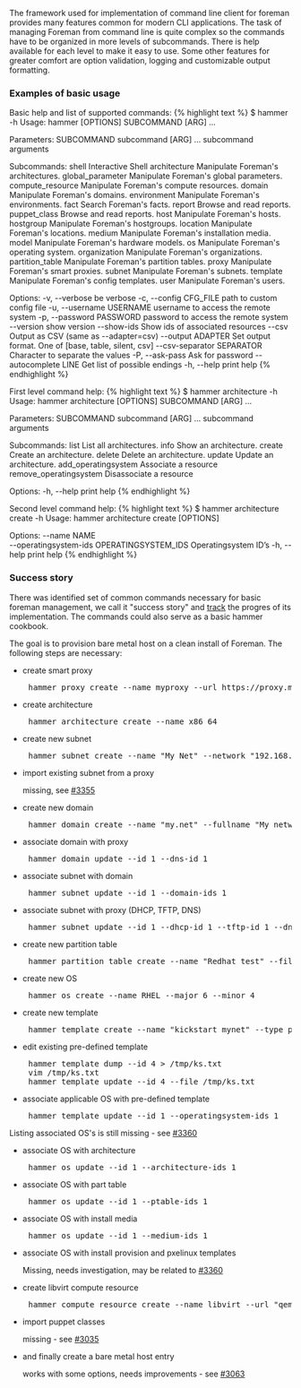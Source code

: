 The framework used for implementation of command line client for foreman provides many features common for modern CLI applications. The task of managing Foreman from command line is quite complex so the commands have to be  organized in more levels of subcommands. There is help available for each level to make it easy to use. Some other features for greater comfort are option validation, logging and customizable output formatting.

### Examples of basic usage

Basic help and list of supported commands:
{% highlight text %}
$ hammer -h
Usage:
    hammer [OPTIONS] SUBCOMMAND [ARG] ...

Parameters:
    SUBCOMMAND                    subcommand
    [ARG] ...                     subcommand arguments

Subcommands:
    shell                         Interactive Shell
    architecture                  Manipulate Foreman's architectures.
    global_parameter              Manipulate Foreman's global parameters.
    compute_resource              Manipulate Foreman's compute resources.
    domain                        Manipulate Foreman's domains.
    environment                   Manipulate Foreman's environments.
    fact                          Search Foreman's facts.
    report                        Browse and read reports.
    puppet_class                  Browse and read reports.
    host                          Manipulate Foreman's hosts.
    hostgroup                     Manipulate Foreman's hostgroups.
    location                      Manipulate Foreman's locations.
    medium                        Manipulate Foreman's installation media.
    model                         Manipulate Foreman's hardware models.
    os                            Manipulate Foreman's operating system.
    organization                  Manipulate Foreman's organizations.
    partition_table               Manipulate Foreman's partition tables.
    proxy                         Manipulate Foreman's smart proxies.
    subnet                        Manipulate Foreman's subnets.
    template                      Manipulate Foreman's config templates.
    user                          Manipulate Foreman's users.

Options:
    -v, --verbose                 be verbose
    -c, --config CFG_FILE         path to custom config file
    -u, --username USERNAME       username to access the remote system
    -p, --password PASSWORD       password to access the remote system
    --version                     show version
    --show-ids                    Show ids of associated resources
    --csv                         Output as CSV (same as --adapter=csv)
    --output ADAPTER              Set output format. One of [base, table, silent, csv]
    --csv-separator SEPARATOR     Character to separate the values
    -P, --ask-pass                Ask for password
    --autocomplete LINE           Get list of possible endings
    -h, --help                    print help
{% endhighlight %}

First level command help:
{% highlight text %}
$ hammer architecture -h
Usage:
    hammer architecture [OPTIONS] SUBCOMMAND [ARG] ...

Parameters:
    SUBCOMMAND                    subcommand
    [ARG] ...                     subcommand arguments

Subcommands:
    list                          List all architectures.
    info                          Show an architecture.
    create                        Create an architecture.
    delete                        Delete an architecture.
    update                        Update an architecture.
    add_operatingsystem           Associate a resource
    remove_operatingsystem        Disassociate a resource

Options:
    -h, --help                    print help
{% endhighlight %}

Second level command help:
{% highlight text %}
$ hammer architecture create -h
Usage:
    hammer architecture create [OPTIONS]

Options:
    --name NAME                    
    --operatingsystem-ids OPERATINGSYSTEM_IDS 
                                  Operatingsystem ID’s
    -h, --help                    print help
{% endhighlight %}

### Success story
There was identified set of common commands necessary for basic foreman management, we call it "success story" and [track](http://projects.theforeman.org/issues/3297) the progres of its implementation. The commands could also serve as a basic hammer cookbook.

The goal is to provision bare metal host on a clean install of Foreman. The following steps are necessary:

* create smart proxy
<pre>
    hammer proxy create --name myproxy --url https://proxy.my.net:8443
</pre>
* create architecture
<pre>
    hammer architecture create --name x86_64
</pre>
* create new subnet
<pre>
    hammer subnet create --name "My Net" --network "192.168.122.0" --mask "255.255.255.0" --gateway "192.168.122.1" --dns-primary "192.168.122.1"
</pre>
* import existing subnet from a proxy

    missing, see [#3355](http://projects.theforeman.org/issues/3355)
* create new domain
<pre>
    hammer domain create --name "my.net" --fullname "My network"
</pre>
* associate domain with proxy
<pre>
    hammer domain update --id 1 --dns-id 1
</pre>
* associate subnet with domain
<pre>
    hammer subnet update --id 1 --domain-ids 1
</pre>
* associate subnet with proxy (DHCP, TFTP, DNS)
<pre>
    hammer subnet update --id 1 --dhcp-id 1 --tftp-id 1 --dns-id 1
</pre>
* create new partition table
<pre>
    hammer partition_table create --name "Redhat test" --file /tmp/rh_test.txt
</pre>
* create new OS
<pre>
    hammer os create --name RHEL --major 6 --minor 4
</pre>
* create new template
<pre>
    hammer template create --name "kickstart mynet" --type provision --file /tmp/ks.txt
</pre>
* edit existing pre-defined template
<pre>
    hammer template dump --id 4 > /tmp/ks.txt
    vim /tmp/ks.txt
    hammer template update --id 4 --file /tmp/ks.txt
</pre>
* associate applicable OS with pre-defined template
<pre>
    hammer template update --id 1 --operatingsystem-ids 1
</pre>

   Listing associated OS's is still missing - see [#3360](http://projects.theforeman.org/issues/3360)
   
* associate OS with architecture
<pre>
    hammer os update --id 1 --architecture-ids 1
</pre>
* associate OS with part table
<pre>
    hammer os update --id 1 --ptable-ids 1
</pre>
* associate OS with install media
<pre>
    hammer os update --id 1 --medium-ids 1
</pre>
* associate OS with install provision and pxelinux templates

    Missing, needs investigation, may be related to [#3360](http://projects.theforeman.org/issues/3360) 
* create libvirt compute resource
<pre>
    hammer compute_resource create --name libvirt --url "qemu:///system" --provider Libvirt
</pre>
* import puppet classes

    missing - see [#3035](http://projects.theforeman.org/issues/3035)
* and finally create a bare metal host entry

    works with some options, needs improvements - see [#3063](http://projects.theforeman.org/issues/3063)

